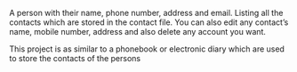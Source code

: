 A person with their name, phone number, address and email. Listing all the contacts which are stored in the contact file. You can also edit any contact’s name, mobile number, address and also delete any account you want.

This project is as similar to a phonebook or electronic diary which are used to store the contacts of the persons
